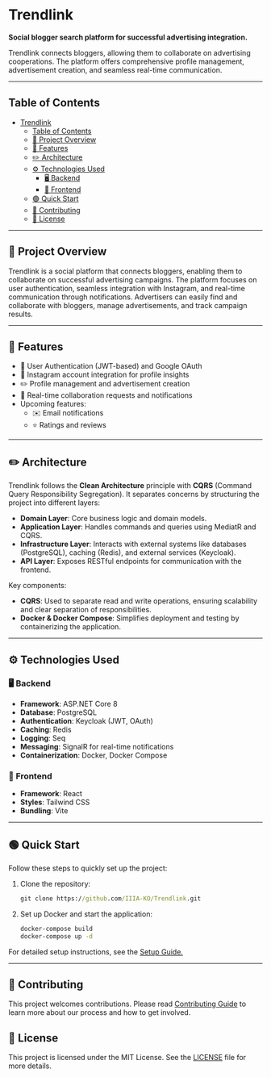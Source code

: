 # Trendlink

**Social blogger search platform for successful advertising integration.**

Trendlink connects bloggers, allowing them to collaborate on advertising cooperations. The platform offers comprehensive profile management, advertisement creation, and seamless real-time communication.

---

## Table of Contents
- [Trendlink](#trendlink)
  - [Table of Contents](#table-of-contents)
  - [🚀 Project Overview](#-project-overview)
  - [🎯 Features](#-features)
  - [✏️ Architecture](#️-architecture)
  - [⚙️ Technologies Used](#️-technologies-used)
    - [🖥 Backend](#-backend)
    - [📱 Frontend](#-frontend)
  - [🟢 Quick Start](#-quick-start)
  - [🤝 Contributing](#-contributing)
  - [🧾 License](#-license)

---

## 🚀 Project Overview
Trendlink is a social platform that connects bloggers, enabling them to collaborate on successful advertising campaigns. The platform focuses on user authentication, seamless integration with Instagram, and real-time communication through notifications. Advertisers can easily find and collaborate with bloggers, manage advertisements, and track campaign results.

---

## 🎯 Features
- 🔐 User Authentication (JWT-based) and Google OAuth
- 🔗 Instagram account integration for profile insights
- ✏️ Profile management and advertisement creation
- 💬 Real-time collaboration requests and notifications
- Upcoming features:
  - ✉️ Email notifications
  - ⭐ Ratings and reviews

---

## ✏️ Architecture
Trendlink follows the **Clean Architecture** principle with **CQRS** (Command Query Responsibility Segregation). It separates concerns by structuring the project into different layers:
- **Domain Layer**: Core business logic and domain models.
- **Application Layer**: Handles commands and queries using MediatR and CQRS.
- **Infrastructure Layer**: Interacts with external systems like databases (PostgreSQL), caching (Redis), and external services (Keycloak).
- **API Layer**: Exposes RESTful endpoints for communication with the frontend.

Key components:
- **CQRS**: Used to separate read and write operations, ensuring scalability and clear separation of responsibilities.
- **Docker & Docker Compose**: Simplifies deployment and testing by containerizing the application.

---

## ⚙️ Technologies Used

### 🖥 Backend
- **Framework**: ASP.NET Core 8
- **Database**: PostgreSQL
- **Authentication**: Keycloak (JWT, OAuth)
- **Caching**: Redis
- **Logging**: Seq
- **Messaging**: SignalR for real-time notifications
- **Containerization**: Docker, Docker Compose

### 📱 Frontend
- **Framework**: React
- **Styles**: Tailwind CSS
- **Bundling**: Vite

---

## 🟢 Quick Start

Follow these steps to quickly set up the project:

1. Clone the repository:
    ```cmd
    git clone https://github.com/IIIA-KO/Trendlink.git
    ```

2. Set up Docker and start the application:
    ```cmd
    docker-compose build
    docker-compose up -d
    ```

For detailed setup instructions, see the [Setup Guide.](https://github.com/IIIA-KO/Trendlink/wiki/Setup-Guide)

---

## 🤝 Contributing

This project welcomes contributions. Please read [Contributing Guide](https://github.com/IIIA-KO/Trendlink/wiki/Contributing-Guide) to learn more about our process and how to get involved.

## 🧾 License

This project is licensed under the MIT License. See the [LICENSE](https://github.com/IIIA-KO/Trendlink?tab=MIT-1-ov-file) file for more details.